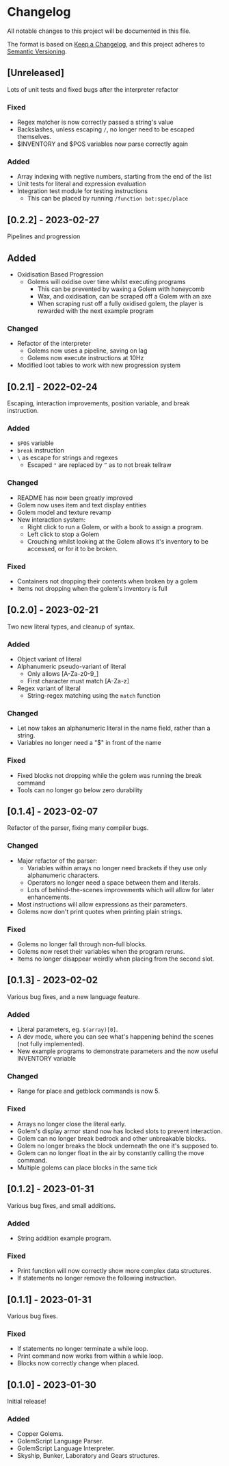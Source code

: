 # Changelog

All notable changes to this project will be documented in this file.

The format is based on [Keep a Changelog](https://keepachangelog.com/en/1.0.0/),
and this project adheres to [Semantic Versioning](https://semver.org/spec/v2.0.0.html).

## [Unreleased]
Lots of unit tests and fixed bugs after the interpreter refactor

### Fixed
- Regex matcher is now correctly passed a string's value
- Backslashes, unless escaping `/`, no longer need to be escaped themselves.
- $INVENTORY and $POS variables now parse correctly again

### Added
- Array indexing with negtive numbers, starting from the end of the list
- Unit tests for literal and expression evaluation
- Integration test module for testing instructions
  - This can be placed by running `/function bot:spec/place`

## [0.2.2] - 2023-02-27
Pipelines and progression

## Added
- Oxidisation Based Progression
  - Golems will oxidise over time whilst executing programs
    - This can be prevented by waxing a Golem with honeycomb
    - Wax, and oxidisation, can be scraped off a Golem with an axe
    - When scraping rust off a fully oxidised golem, the player is rewarded with the next example program

### Changed
- Refactor of the interpreter
  - Golems now uses a pipeline, saving on lag
  - Golems now execute instructions at 10Hz
- Modified loot tables to work with new progression system

## [0.2.1] - 2022-02-24
Escaping, interaction improvements, position variable, and break instruction.

### Added
- `$POS` variable
- `break` instruction
- `\` as escape for strings and regexes
  - Escaped `"` are replaced by `”` as to not break tellraw

### Changed
- README has now been greatly improved
- Golem now uses item and text display entities
- Golem model and texture revamp
- New interaction system:
  - Right click to run a Golem, or with a book to assign a program.
  - Left click to stop a Golem
  - Crouching whilst looking at the Golem allows it's inventory to be
  accessed, or for it to be broken.

### Fixed
- Containers not dropping their contents when broken by a golem
- Items not dropping when the golem's inventory is full

## [0.2.0] - 2023-02-21
Two new literal types, and cleanup of syntax.

### Added
- Object variant of literal
- Alphanumeric pseudo-variant of literal
  - Only allows [A-Za-z0-9_]
  - First character must match [A-Za-z]
- Regex variant of literal
  - String-regex matching using the `match` function

### Changed
- Let now takes an alphanumeric literal in the name field, rather than a string.
- Variables no longer need a "$" in front of the name

### Fixed
- Fixed blocks not dropping while the golem was running the break command
- Tools can no longer go below zero durability

## [0.1.4] - 2023-02-07
Refactor of the parser, fixing many compiler bugs.

### Changed
- Major refactor of the parser:
  - Variables within arrays no longer need brackets if they use only alphanumeric characters.
  - Operators no longer need a space between them and literals.
  - Lots of behind-the-scenes improvements which will allow for later enhancements.
- Most instructions will allow expressions as their parameters.
- Golems now don't print quotes when printing plain strings.

### Fixed
- Golems no longer fall through non-full blocks.
- Golems now reset their variables when the program reruns.
- Items no longer disappear weirdly when placing from the second slot.

## [0.1.3] - 2023-02-02
Various bug fixes, and a new language feature.

### Added
- Literal parameters, eg. `$(array)[0]`.
- A dev mode, where you can see what's happening behind the scenes (not fully implemented).
- New example programs to demonstrate parameters and the now useful INVENTORY variable

### Changed
- Range for place and getblock commands is now 5.

### Fixed
- Arrays no longer close the literal early.
- Golem's display armor stand now has locked slots to prevent interaction.
- Golem can no longer break bedrock and other unbreakable blocks.
- Golem no longer breaks the block underneath the one it's supposed to.
- Golem can no longer float in the air by constantly calling the move command.
- Multiple golems can place blocks in the same tick

## [0.1.2] - 2023-01-31
Various bug fixes, and small additions.

### Added
- String addition example program.

### Fixed
- Print function will now correctly show more complex data structures.
- If statements no longer remove the following instruction.

## [0.1.1] - 2023-01-31
Various bug fixes.

### Fixed
- If statements no longer terminate a while loop.
- Print command now works from within a while loop.
- Blocks now correctly change when placed.

## [0.1.0] - 2023-01-30
Initial release!

### Added
- Copper Golems.
- GolemScript Language Parser.
- GolemScript Language Interpreter.
- Skyship, Bunker, Laboratory and Gears structures.

